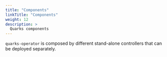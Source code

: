 ```yaml
---
title: "Components"
linkTitle: "Components"
weight: 12
description: >
  Quarks components
---
```


`quarks-operator` is composed by different stand-alone controllers that can be deployed separately.